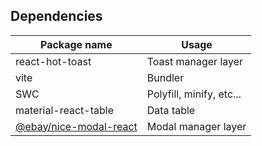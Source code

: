 ## Dependencies

| Package name                                                       | Usage                    |
| ------------------------------------------------------------------ | ------------------------ |
| react-hot-toast                                                    | Toast manager layer      |
| vite                                                               | Bundler                  |
| SWC                                                                | Polyfill, minify, etc... |
| material-react-table                                               | Data table               |
| [@ebay/nice-modal-react](https://github.com/ebay/nice-modal-react) | Modal manager layer      |
